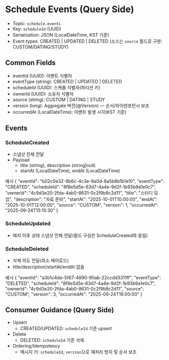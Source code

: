 # Schedule Events (Query Side)

- Topic: `schedule.events`
- Key: `scheduleId` (UUID)
- Serialization: JSON (LocalDateTime, KST 기준)
- Event types: CREATED | UPDATED | DELETED (소스는 `source` 필드로 구분: CUSTOM/DATING/STUDY)

## Common Fields
- eventId (UUID): 이벤트 식별자
- eventType (string): CREATED | UPDATED | DELETED
- scheduleId (UUID): 스케줄 식별자(파티션 키)
- ownerId (UUID): 소유자 식별자
- source (string): CUSTOM | DATING | STUDY
- version (long): Aggregate 버전(@Version) — 순서/아이덴포턴시 보조
- occurredAt (LocalDateTime): 이벤트 발생 시각(KST 기준)

## Events

### ScheduleCreated
- 스냅샷 전체 전달
- Payload
  - title (string), description (string|null)
  - startAt (LocalDateTime), endAt (LocalDateTime)

예시
{
  "eventId": "b02c0e32-9b6c-4c3e-9a0d-8a5b8b1b1e10",
  "eventType": "CREATED",
  "scheduleId": "8f8e5d5e-63d7-4a4e-9d2f-1b93b9a1e0c7",
  "ownerId": "4c9d3e20-2fda-4ab0-8631-0c2f9b8c2d11",
  "title": "스터디 모임",
  "description": "자료 준비",
  "startAt": "2025-10-01T10:00:00",
  "endAt": "2025-10-01T12:00:00",
  "source": "CUSTOM",
  "version": 1,
  "occurredAt": "2025-09-24T15:15:30"
}

### ScheduleUpdated
- 패치 이후 상태 스냅샷 전체 전달(필드 구성은 ScheduleCreated와 동일)

### ScheduleDeleted
- 삭제 의도 전달(최소 페이로드)
- title/description/startAt/endAt 없음

예시
{
  "eventId": "a3b1c4de-5f67-4890-90ab-22ccdd3311ff",
  "eventType": "DELETED",
  "scheduleId": "8f8e5d5e-63d7-4a4e-9d2f-1b93b9a1e0c7",
  "ownerId": "4c9d3e20-2fda-4ab0-8631-0c2f9b8c2d11",
  "source": "CUSTOM",
  "version": 3,
  "occurredAt": "2025-09-24T16:00:00"
}

## Consumer Guidance (Query Side)
- Upsert
  - CREATED/UPDATED: `scheduleId` 기준 upsert
- Delete
  - DELETED: `scheduleId` 기준 삭제
- Ordering/Idempotency
  - 메시지 키: `scheduleId`, `version`으로 재처리 방지 및 순서 보조
